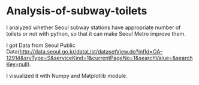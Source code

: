 # Analysis-of-subway-toilets

I analyzed whether Seoul subway stations have appropriate number of toilets or not with python, so that it can make Seoul Metro improve them.

I got Data from Seoul Public Data(http://data.seoul.go.kr/dataList/datasetView.do?infId=OA-12914&srvType=S&serviceKind=1&currentPageNo=1&searchValue=&searchKey=null).

I visualized it with Numpy and Matplotlib module.
